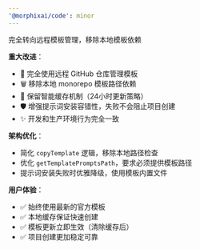 ```yaml
---
'@morphixai/code': minor
---
```


完全转向远程模板管理，移除本地模板依赖

**重大改进**：
- 🔄 完全使用远程 GitHub 仓库管理模板
- 🗑️ 移除本地 monorepo 模板路径依赖
- 💾 保留智能缓存机制（24小时更新策略）
- 🛡️ 增强提示词安装容错性，失败不会阻止项目创建
- ✨ 开发和生产环境行为完全一致

**架构优化**：
- 简化 `copyTemplate` 逻辑，移除本地路径检查
- 优化 `getTemplatePromptsPath`，要求必须提供模板路径
- 提示词安装失败时优雅降级，使用模板内置文件

**用户体验**：
- ✅ 始终使用最新的官方模板
- ✅ 本地缓存保证快速创建
- ✅ 模板更新立即生效（清除缓存后）
- ✅ 项目创建更加稳定可靠

